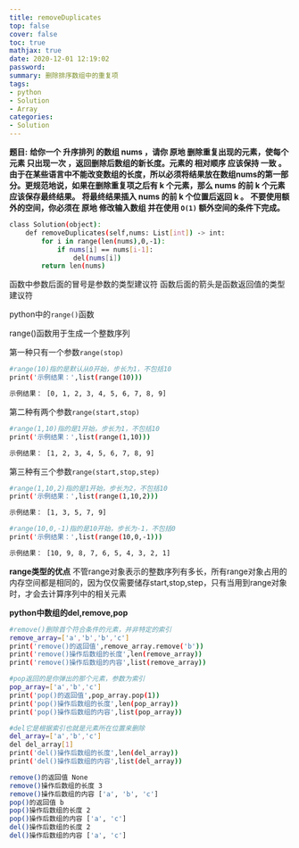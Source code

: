 ```yaml
---
title: removeDuplicates
top: false
cover: false
toc: true
mathjax: true
date: 2020-12-01 12:19:02
password:
summary: 删除排序数组中的重复项
tags:
- python
- Solution
- Array
categories:
- Solution
---
```

**题目:**
**给你一个 升序排列 的数组 nums ，请你 原地 删除重复出现的元素，使每个元素 只出现一次 ，返回删除后数组的新长度。元素的 相对顺序 应该保持 一致 。**
**由于在某些语言中不能改变数组的长度，所以必须将结果放在数组nums的第一部分。更规范地说，如果在删除重复项之后有 k 个元素，那么 nums 的前 k 个元素应该保存最终结果。**
**将最终结果插入 nums 的前 k 个位置后返回 k 。**
**不要使用额外的空间，你必须在 原地 修改输入数组 并在使用 <code>O\(1\)</code> 额外空间的条件下完成。**

```sh
class Solution(object):
    def removeDuplicates(self,nums: List[int]) -> int:
        for i in range(len(nums),0,-1):
            if nums[i] == nums[i-1]:
                del(nums[i])
        return len(nums)        
```

函数中参数后面的冒号是参数的类型建议符
函数后面的箭头是函数返回值的类型建议符

python中的<code>range\(\)</code>函数

range()函数用于生成一个整数序列

第一种只有一个参数<code>range\(stop\)</code>
```sh
#range(10)指的是默认从0开始，步长为1，不包括10
print('示例结果：',list(range(10)))
```

```sh
示例结果： [0, 1, 2, 3, 4, 5, 6, 7, 8, 9]
```

第二种有两个参数<code>range\(start,stop\)</code>
```sh
#range(1,10)指的是1开始，步长为1，不包括10
print('示例结果：',list(range(1,10)))
```

```sh
示例结果： [1, 2, 3, 4, 5, 6, 7, 8, 9]
```

第三种有三个参数<code>range\(start,stop,step\)</code>
```sh
#range(1,10,2)指的是1开始，步长为2，不包括10
print('示例结果：',list(range(1,10,2)))
```

```sh
示例结果： [1, 3, 5, 7, 9]
```

```sh
#range(10,0,-1)指的是10开始，步长为-1，不包括0
print('示例结果：',list(range(10,0,-1)))
```

```sh
示例结果： [10, 9, 8, 7, 6, 5, 4, 3, 2, 1]
```

**range类型的优点**
不管range对象表示的整数序列有多长，所有range对象占用的内存空间都是相同的，因为仅仅需要储存start,stop,step，只有当用到range对象时，才会去计算序列中的相关元素

**python中数组的del,remove,pop**

```sh
#remove()删除首个符合条件的元素，并非特定的索引
remove_array=['a','b','b','c']
print('remove()的返回值',remove_array.remove('b'))
print('remove()操作后数组的长度',len(remove_array))
print('remove()操作后数组的内容',list(remove_array))

#pop返回的是你弹出的那个元素，参数为索引
pop_array=['a','b','c']
print('pop()的返回值',pop_array.pop(1))
print('pop()操作后数组的长度',len(pop_array))
print('pop()操作后数组的内容',list(pop_array))

#del它是根据索引也就是元素所在位置来删除
del_array=['a','b','c']
del del_array[1]
print('del()操作后数组的长度',len(del_array))
print('del()操作后数组的内容',list(del_array))  
```

```sh
remove()的返回值 None
remove()操作后数组的长度 3
remove()操作后数组的内容 ['a', 'b', 'c']
pop()的返回值 b
pop()操作后数组的长度 2
pop()操作后数组的内容 ['a', 'c']
del()操作后数组的长度 2
del()操作后数组的内容 ['a', 'c']
```